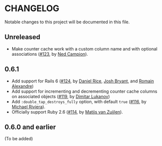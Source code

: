 # CHANGELOG

Notable changes to this project will be documented in this file.

## Unreleased

* Make counter cache work with a custom column name and with optional
  associations ([#123], by [Ned Campion][nedcampion]).

## 0.6.1

* Add support for Rails 6 ([#124], by [Daniel Rice][danielricecodes],
  [Josh Bryant][jbryant92], and [Romain Alexandre][RomainAlexandre])
* Add support for incrementing and decrementing counter cache columns on
  associated objects ([#119], by [Dimitar Lukanov][shadydealer])
* Add `:double_tap_destroys_fully` option, with default `true` ([#116],
  by [Michael Riviera][ri4a]).
* Officially support Ruby 2.6 ([#114], by [Matijs van Zuijlen][mvz]).

## 0.6.0 and earlier

(To be added)

<!-- Contributors -->

[ri4a]: https://github.com/ri4a
[mvz]: https://github.com/mvz
[shadydealer]: https://github.com/shadydealer
[danielricecodes]: https://github.com/danielricecodes
[jbryant92]: https://github.com/jbryant92
[nedcampion]: https://github.com/nedcampion
[RomainAlexandre]: https://github.com/RomainAlexandre

<!-- issues & pull requests -->

[#124]: https://github.com/ActsAsParanoid/acts_as_paranoid/pull/124
[#123]: https://github.com/ActsAsParanoid/acts_as_paranoid/pull/123
[#119]: https://github.com/ActsAsParanoid/acts_as_paranoid/pull/119
[#116]: https://github.com/ActsAsParanoid/acts_as_paranoid/pull/116
[#114]: https://github.com/ActsAsParanoid/acts_as_paranoid/pull/114
